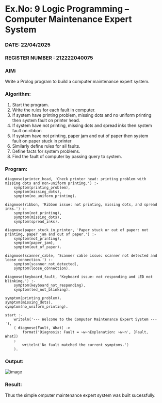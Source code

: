 # Ex.No: 9  Logic Programming –  Computer Maintenance Expert System
### DATE:  22/04/2025                                                                        
### REGISTER NUMBER : 212222040075
### AIM: 
Write a Prolog program to build a computer maintenance expert system.
###  Algorithm:
1. Start the program.
2. Write the rules for each fault in computer.
3. If system have printing problem, missing dots and no uniform printing then system fault on printer head.
4. If system have not printing, missing dots and spread inks then system fault on ribbon
5. If system have not printing, paper jam and out of paper then system fault on paper stuck in printer
6. Similarly define rules for all faults.
7. Define facts for system problems.
8. Find the fault of computer by passing query to system.
     
### Program:
```
diagnose(printer_head, 'Check printer head: printing problem with missing dots and non-uniform printing.') :-
    symptom(printing_problem),
    symptom(missing_dots),
    symptom(no_uniform_printing).

diagnose(ribbon, 'Ribbon issue: not printing, missing dots, and spread inks.') :-
    symptom(not_printing),
    symptom(missing_dots),
    symptom(spread_inks).

diagnose(paper_stuck_in_printer, 'Paper stuck or out of paper: not printing, paper jam and out of paper.') :-
    symptom(not_printing),
    symptom(paper_jam),
    symptom(out_of_paper).

diagnose(scanner_cable, 'Scanner cable issue: scanner not detected and loose connection.') :-
    symptom(scanner_not_detected),
    symptom(loose_connection).

diagnose(keyboard_fault, 'Keyboard issue: not responding and LED not blinking.') :-
    symptom(keyboard_not_responding),
    symptom(led_not_blinking).

symptom(printing_problem).
symptom(missing_dots).
symptom(no_uniform_printing).

start :-
    writeln('--- Welcome to the Computer Maintenance Expert System ---'),
    ( diagnose(Fault, What) ->
        format('Diagnosis: Fault = ~w~nExplanation: ~w~n', [Fault, What])
    ;
        writeln('No fault matched the current symptoms.')
    ).
```
### Output:

![image](https://github.com/user-attachments/assets/b7b204cc-8694-47b0-8b1d-2a243f577950)

### Result:
Thus the simple omputer maintenance expert system was built sucessfully.
